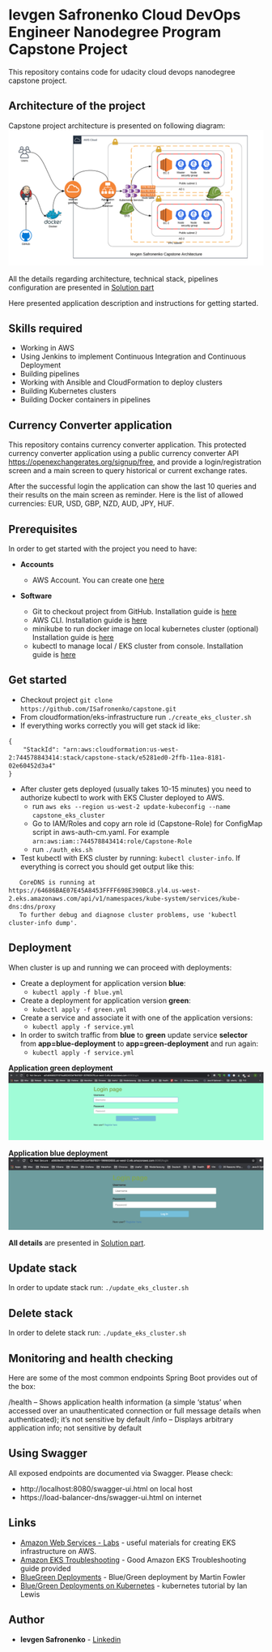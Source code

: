 # Ievgen Safronenko Cloud DevOps Engineer Nanodegree Program Capstone Project
This repository contains code for udacity cloud devops nanodegree capstone project.

## Architecture of the project
Capstone project architecture is presented on following diagram:
![Architecture](/solution/images/capstone_eks_architecture.png)

All the details regarding architecture, technical stack, pipelines configuration are presented in [Solution part](solution/SOLUTION.md)

Here presented application description and instructions for getting started.

## Skills required
* Working in AWS
* Using Jenkins to implement Continuous Integration and Continuous Deployment
* Building pipelines
* Working with Ansible and CloudFormation to deploy clusters
* Building Kubernetes clusters
* Building Docker containers in pipelines

## Currency Converter application
This repository contains currency converter application.
This protected currency converter application using a public currency converter API https://openexchangerates.org/signup/free,
 and provide a login/registration screen and a main screen to query historical or current exchange rates.

After the successful login the application can show the last 10 queries and their results on the main screen as reminder.
Here is the list of allowed currencies: EUR, USD, GBP, NZD, AUD, JPY, HUF.

## Prerequisites

In order to get started with the project you need to have:

* __Accounts__
  * AWS Account. You can create one [here](https://aws.amazon.com/account/)

* __Software__
  * Git to checkout project from GitHub. Installation guide is [here](https://git-scm.com/book/en/v2/Getting-Started-Installing-Git)
  * AWS CLI. Installation guide is [here](https://docs.aws.amazon.com/cli/latest/userguide/cli-chap-install.html)
  * minikube to run docker image on local kubernetes cluster (optional) Installation guide is [here](https://kubernetes.io/docs/tasks/tools/install-minikube/)
  * kubectl to manage local / EKS cluster from console. Installation guide is [here](https://kubernetes.io/docs/tasks/tools/install-kubectl/)

## Get started

* Checkout project `git clone https://github.com/ISafronenko/capstone.git`
* From cloudformation/eks-infrastructure run `./create_eks_cluster.sh`
* If everything works correctly you will get stack id like:
```
{
    "StackId": "arn:aws:cloudformation:us-west-2:744578843414:stack/capstone-stack/e5281ed0-2ffb-11ea-8181-02e60452d3a4"
}
```
* After cluster gets deployed (usually takes 10-15 minutes) you need to authorize kubectl to work with EKS Cluster deployed to AWS.
  * run `aws eks --region us-west-2 update-kubeconfig --name capstone_eks_cluster`
  * Go to IAM/Roles and copy arn role id (Capstone-Role) for ConfigMap script in aws-auth-cm.yaml. For example `arn:aws:iam::744578843414:role/Capstone-Role`
  * run `./auth_eks.sh` 
* Test kubectl with EKS cluster by running: `kubectl cluster-info`. If everything is correct you should get output like this:

```Kubernetes master is running at https://64686BAE07E45A8453FFFF698E390BC8.yl4.us-west-2.eks.amazonaws.com
   CoreDNS is running at https://64686BAE07E45A8453FFFF698E390BC8.yl4.us-west-2.eks.amazonaws.com/api/v1/namespaces/kube-system/services/kube-dns:dns/proxy
   To further debug and diagnose cluster problems, use 'kubectl cluster-info dump'.
```

## Deployment
When cluster is up and running we can proceed with deployments:
* Create a deployment for application version __blue__:
  * `kubectl apply -f blue.yml`
* Create a deployment for application version __green__:
  * `kubectl apply -f green.yml`
* Create a service and associate it with one of the application versions:
  * `kubectl apply -f service.yml`
* In order to switch traffic from __blue__ to __green__ update service __selector__ from __app=blue-deployment__ to  __app=green-deployment__ and run again:  
  * `kubectl apply -f service.yml`

__Application green deployment__
![Application green deployment](/solution/images/green-currency.png)

__Application blue deployment__
![Application blue deployment](/solution/images/blue-currency.png)

__All details__ are presented in [Solution part](solution/SOLUTION.md).

## Update stack
In order to update stack run: `./update_eks_cluster.sh`
## Delete stack
In order to delete stack run: `./update_eks_cluster.sh`

## Monitoring and health checking
Here are some of the most common endpoints Spring Boot provides out of the box:

/health – Shows application health information (a simple ‘status’ when accessed over an unauthenticated connection or full message details when authenticated); it’s not sensitive by default
/info – Displays arbitrary application info; not sensitive by default

## Using Swagger

All exposed endpoints are documented via Swagger.
Please check: 
* http://localhost:8080/swagger-ui.html on local host
* https://load-balancer-dns/swagger-ui.html on internet

## Links
* [Amazon Web Services - Labs](https://github.com/awslabs) - useful materials for creating EKS infrastructure on AWS.
* [Amazon EKS Troubleshooting](https://docs.aws.amazon.com/eks/latest/userguide/troubleshooting.html) - Good Amazon EKS Troubleshooting guide provided 
* [BlueGreen Deployments](https://martinfowler.com/bliki/BlueGreenDeployment.html) - Blue/Green deployment by Martin Fowler
* [Blue/Green Deployments on Kubernetes](https://www.ianlewis.org/en/bluegreen-deployments-kubernetes) - kubernetes tutorial by Ian Lewis

## Author
* **Ievgen Safronenko** - [Linkedin](https://www.linkedin.com/in/ievgen-safronenko-0ba21144/)
